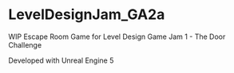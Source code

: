 # LevelDesignJam_GA2a

WIP Escape Room Game for Level Design Game Jam 1 - The Door Challenge

Developed with Unreal Engine 5
